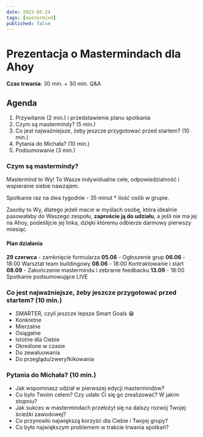 ```yaml
---
date: 2022-05-24
tags: [mastermind]
published: false
---
```

# Prezentacja o Mastermindach dla Ahoy

**Czas trwania**: 30 min. + 30 min. Q&A

## Agenda
1. Przywitanie (2 min.) i przedstawienie planu spotkania
2. Czym są mastermindy? (5 min.)
3. Co jest najważniejsze, żeby jeszcze przygotować przed startem? (10 min.)
4. Pytania do Michała? (10 min.)
5. Podsumowanie (3 min.)

### Czym są mastermindy?

Mastermind to Wy! To Wasze indywidualne cele, odpowiedzialność i wspieranie siebie nawzajem.

Spotkanie raz na dwa tygodnie - 35 minut * ilość osób w grupie.

Zasoby to Wy, dlatego jeżeli macie w myślach osobę, która idealnie pasowałaby do Waszego zespołu, **zaproście ją do udziału**, a jeśli nie ma jej na Ahoy, podeślijcie jej linka, dzięki któremu odbierze darmowy pierwszy miesiąc.

#### Plan działania

**29 czerwca** - zamknięcie formularza
**05.06** - Ogłoszenie grup
**06.06** - 18:00 Warsztat team buildingowy
**08.06** - 18:00 Kontraktowanie i start
**08.09** - Zakończenie mastermindu i zebranie feedbacku
**13.09** - 18:00 Spotkanie podsumowujące LIVE

### Co jest najważniejsze, żeby jeszcze przygotować przed startem? (10 min.)

- SMARTER, czyli jeszcze lepsze Smart Goals 😁
- Konkretne
- Mierzalne
- Osiągalne
- Istotne dla Ciebie
- Określone w czasie
- Do zewaluowania
- Do przeglądu/zweryfkikowania

### Pytania do Michała? (10 min.)

- Jak wspominasz udział w pierwszej edycji mastermindów?
- Co było Twoim celem? Czy udało Ci się go zrealizować? W jakim stopniu?
- Jak sukces w mastermindach przełożył się na dalszy rozwój Twojej ścieżki zawodowej?
- Co przynosiło największą korzyść dla Ciebie i Twojej grupy?
- Co było największym problemem w trakcie trwania spotkań?